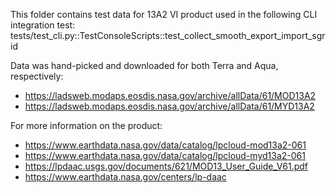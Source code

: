 This folder contains test data for 13A2 VI product used in the following CLI integration test:
  tests/test_cli.py::TestConsoleScripts::test_collect_smooth_export_import_sgrid

Data was hand-picked and downloaded for both Terra and Aqua, respectively:
  - https://ladsweb.modaps.eosdis.nasa.gov/archive/allData/61/MOD13A2
  - https://ladsweb.modaps.eosdis.nasa.gov/archive/allData/61/MYD13A2

For more information on the product:
  - https://www.earthdata.nasa.gov/data/catalog/lpcloud-mod13a2-061
  - https://www.earthdata.nasa.gov/data/catalog/lpcloud-myd13a2-061
  - https://lpdaac.usgs.gov/documents/621/MOD13_User_Guide_V61.pdf
  - https://www.earthdata.nasa.gov/centers/lp-daac
